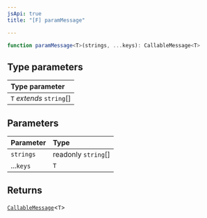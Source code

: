 ```yaml
---
jsApi: true
title: "[F] paramMessage"

---
```

```ts
function paramMessage<T>(strings, ...keys): CallableMessage<T>
```

## Type parameters

| Type parameter |
| :------ |
| `T` *extends* `string`[] |

## Parameters

| Parameter | Type |
| :------ | :------ |
| `strings` | readonly `string`[] |
| ...`keys` | `T` |

## Returns

[`CallableMessage`](../interfaces/CallableMessage.md)<`T`\>
